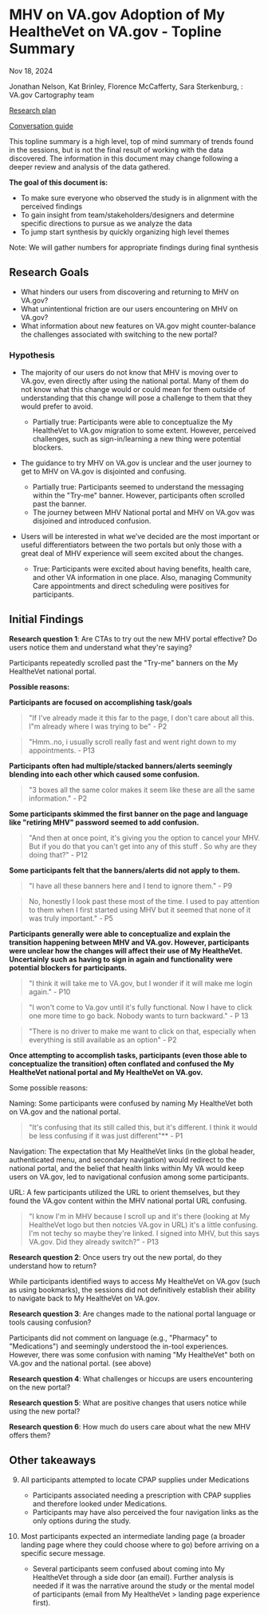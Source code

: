 # MHV on VA.gov Adoption of My HealtheVet on VA.gov - Topline Summary
Nov 18, 2024

Jonathan Nelson, Kat Brinley, Florence McCafferty, Sara Sterkenburg, : VA.gov Cartography team

[Research plan](https://github.com/department-of-veterans-affairs/va.gov-team/blob/master/products/health-care/digital-health-modernization/mhv-to-va.gov/research/adoption-study/Research-plan.md)

[Conversation guide](https://github.com/department-of-veterans-affairs/va.gov-team/blob/master/products/health-care/digital-health-modernization/mhv-to-va.gov/research/adoption-study/conversation-guide.md)

This topline summary is a high level, top of mind summary of trends found in the sessions, but is not the final result of working with the data discovered. The information in this document may change following a deeper review and analysis of the data gathered. 

**The goal of this document is:**

 - To make sure everyone who observed the study is in alignment with the perceived findings
 - To gain insight from team/stakeholders/designers and determine specific directions to pursue as we analyze the data
 - To jump start synthesis by quickly organizing high level themes 

Note: We will gather numbers for appropriate findings during final synthesis

## Research Goals	
- What hinders our users from discovering and returning to MHV on VA.gov?
- What unintentional friction are our users encountering on MHV on 
VA.gov?
- What information about new features on VA.gov might counter-balance
the challenges associated with switching to the new portal?

### Hypothesis
- The majority of our users do not know that MHV is moving over to VA.gov, even directly after using the national portal. Many of them do not know what this change would or could mean for them outside of understanding that this change will pose a challenge to them that they would prefer to avoid.
    - Partially true: Participants were able to conceptualize the My HealtheVet to VA.gov migration to some extent. However, perceived challenges, such as sign-in/learning a new thing were potential blockers. 
      
- The guidance to try MHV on VA.gov is unclear and the user journey to get to MHV on VA.gov is disjointed and confusing.
    - Partially true: Participants seemed to understand the messaging within the "Try-me" banner. However, participants often scrolled past the banner.
    - The journey between MHV National portal and MHV on VA.gov was disjoined and introduced confusion. 

- Users will be interested in what we’ve decided are the most important or useful differentiators between the two portals but only those with a great deal of MHV experience will seem excited about the changes.
    - True: Participants were excited about having benefits, health care, and other VA information in one place. Also, managing Community Care appointments and direct scheduling were positives for participants. 

## Initial Findings

**Research question 1**: Are CTAs to try out the new MHV portal effective? Do users notice them
and understand what they're saying?

Participants repeatedly scrolled past the "Try-me" banners on the My HealtheVet national portal. 

**Possible reasons:**

**Participants are focused on accomplishing task/goals**

> "If I've already made it this far to the page, I don't care about all this. I"m already where I was trying to be" - P2

> "Hmm..no, i usually scroll really fast and went right down to my appointments. - P13

**Participants often had multiple/stacked banners/alerts seemingly blending into each other which caused some confusion.**

> "3 boxes all the same color makes it seem like these are all the same information." - P2

**Some participants skimmed the first banner on the page and language like "retiring MHV" password seemed to add confusion.**

> "And then at once point, it's giving you the option to cancel your MHV. But if you do that you can't get into any of this stuff . So why are they doing that?" - P12

**Some participants felt that the banners/alerts did not apply to them.**

> "I have all these banners here and I tend to ignore them."  - P9

> No, honestly I look past these most of the time. I used to pay attention to them when I first started using MHV but it seemed that none of it was truly important." - P5

**Participants generally were able to conceptualize and explain the transition happening between MHV and VA.gov. However, participants were unclear how the changes will affect their use of My HealtheVet. Uncertainly such as having to sign in again and functionality were potential blockers for participants.** 

> "I think it will take me to VA.gov, but I wonder if it will make me login again." - P10

> "I won't come to Va.gov until it's fully functional. Now I have to click one more time to go back. Nobody wants to turn backward." - P 13

> "There is no driver to make me want to click on that, especially when everything is still available as an option" - P2

**Once attempting to accomplish tasks, participants (even those able to conceptualize the transition) often conflated and confused the My HealtheVet national portal and My HealtheVet on VA.gov.**

Some possible reasons: 

Naming: Some participants were confused by naming My HealtheVet both on VA.gov and the national portal. 

> "It's confusing that its still called this, but it's different. I think it would be less confusing if it was just different"** - P1 

Navigation: The expectation that My HealtheVet links (in the global header, authenticated menu, and secondary navigation) would redirect to the national portal, and the belief that health links within My VA would keep users on VA.gov, led to navigational confusion among some participants.

URL: A few participants utilized the URL to orient themselves, but they found the VA.gov content within the MHV national portal URL confusing.

> "I know I'm in MHV because I scroll up and it's there (looking at My HealtheVet logo but then notcies VA.gov in URL) it's a little confusing. I'm not techy so maybe they're linked. I signed into MHV, but this says VA.gov. Did they already switch?" - P13

**Research question 2**: Once users try out the new portal, do they understand how to return?

While participants identified ways to access My HealtheVet on VA.gov (such as using bookmarks), the sessions did not definitively establish their ability to navigate back to My HealtheVet on VA.gov. 

**Research question 3**: Are changes made to the national portal language or tools causing confusion?

Participants did not comment on language (e.g., "Pharmacy" to "Medications") and seemingly understood the in-tool experiences. However, there was some confusion with naming "My HealtheVet" both on VA.gov and the national portal. (see above) 

**Research question 4**: What challenges or hiccups are users encountering on the new portal?



**Research question 5**: What are positive changes that users notice while using the new portal?

**Research question 6**: How much do users care about what the new MHV offers them?



## Other takeaways 

9. All participants attempted to locate CPAP supplies under Medications 
   - Participants associated needing a prescription with CPAP supplies and therefore looked under Medications. 
   - Participants may have also perceived the four navigation links as the only options during the study.  

10. Most participants expected an intermediate landing page (a broader landing page where they could choose where to go) before arriving on a specific secure message.  
    - Several participants seem confused about coming into My HealtheVet through a side door (an email). Further analysis is needed if it was the narrative around the study or the mental model of participants (email from My HealtheVet > landing page experience first).  
